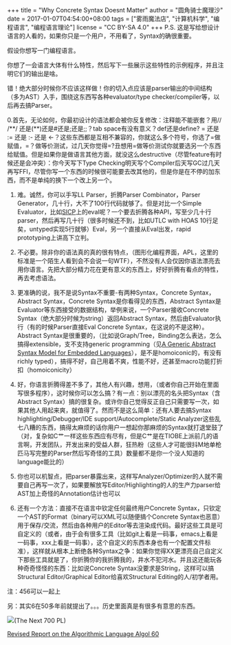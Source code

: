 +++
title = "Why Concrete Syntax Doesnt Matter"
author = "圆角骑士魔理沙"
date = 2017-01-07T04:54:00+08:00
tags = ["雾雨魔法店", "计算机科学", "编程语言", "编程语言理论"]
license = "CC BY-SA 4.0"
+++
P.S. 这是写给想设计语言的人看的，如果你只是一个用户，不用看了，Syntax的确很重要。

假设你想写一门编程语言。

你想了一会语言大体有什么特性，然后写下一些展示这些特性的示例程序，并且注明它们的输出是啥。

错！绝大部分时候你不应该这样做！你的切入点应该是parser输出的中间结构（多为AST）入手，围绕这东西写各种evaluator/type checker/compiler等，以后再去搞Parser。  


0.首先，无论如何，你最初设计的语法都会被你反复修改：注释能不能嵌套？用// /\*\*/ 还是(\*\*)还是#还是;还是;;？tab space有没有意义？def还是define? = 还是 := 还是 :- 还是 \<-？这些东西都是互相不兼容的，你就这么多个符号，你选了=做赋值，=？做等价测试，过几天你觉得=?丑想用=做等价测试你就要选另一个东西给赋值。但是如果你是做语言其他方面，就没这么destructive（尽管feature有时候还是会冲突）：你今天写下Type Checking明天写个Compiler后天写GC过几天再写FFI，尽管你写一个东西的时候很可能要去改其他的，但是你是在不停的加东西，而不是单纯的换下一个改上另一个。  


1. 难。诚然，你可以手写LL Parser，折腾Parser Combinator，Parser Generator，几十行，大不了100行代码就够了。但是对比一个Simple Evaluator，比如[SICP](https://mitpress.mit.edu/sicp/full-text/sicp/book/node77.html)上的eval呢？一个要去折腾各种API，写至少几十行parser，然后再写几十行（很多时候还不到，比如UTLC with HOAS 10行足矣，untyped实现5行就够）Eval，另一个直接从Eval出发，rapid prototyping上讲高下立判。  


2. 不必要。除非你的语法真的真的很有特点，（图形化编程界面，APL，这里的标准是一个陌生人看到会不会说一句WTF），不然没有人会仅因你语法漂亮去用你语言。先把大部分精力花在更有意义的东西上，好好折腾有看点的特性，再去考虑语法。  


3. 更准确的说，我不是说Syntax不重要-有两种Syntax，Concrete Syntax，Abstract Syntax，Concrete Syntax是你看得见的东西，Abstract Syntax是Evaluator等东西接受的数据结构，举例来说，一个Parser接收Concrete Syntax（绝大部分时候为string）返回Abstract Syntax，然后由Evaluator执行（有的时候Parser直接Eval Concrete Syntax，在这说的不是这种）。Abstract Syntax是很重要的，（比如说Graph/Tree，Binding怎么表达，怎么搞得extensible，支不支持generic programming（见[A Generic Abstract Syntax Model for Embedded Languages](http://www.cse.chalmers.se/~emax/documents/axelsson2012generic.pdf)），是不是homoiconic的，有没有richly typed），搞得不好，自己用着不爽，性能不好，还甚至macro功能打折扣（homoiconicity）  


4. 好，你语言折腾得差不多了，其他人有兴趣，想用，（或者你自己开始在里面写很多程序），这时候你可以怎么搞？有一点：别以漂亮的名头把Syntax（含Abstract Syntax）搞的很复杂。或许你自己觉得反正自己只需要写一次，如果其他人用起来爽，就值得了。然而不是这么简单：还有人要去搞Syntax highlighting/Debugger/IDE support/Autocomplete/Static Analyzer这些乱七八糟的东西，搞得太麻烦的话你用户一想起你那麻烦的Syntax就打退堂鼓了（对，复杂如C艹一样这些东西应有尽有，但是C艹是在TIOBE上派前几的语言啊，开发团队，开发出来的受益人群，狂热粉（这些人才可能很抖M地单枪匹马写完整的Parser然后写奇怪的工具）数量都不是你一个没人知道的language能比的）

5. 你也可以机智点，把parser暴露出来，这样写Analyzer/Optimizer的人就不需要自己再写一次了，如果要解放写Editor/Highlighting的人的生产力parser给AST加上奇怪的Annotation估计也可以  


6. 还有一个方法：直接不在语言中钦定任何最终用户Concrete Syntax，只钦定一个AST的Format（binary可以XML可以随便搞个Concrete Syntax也恶意）用于保存/交流，然后由各种用户的Editor等去渲染成代码。最好这些工具是可自定义的（或者，由于会有很多工具（比如git上看是一码事，emacs上看是一码事，xxx上看是一码事），这个自定义的东西本身也有一个配置文件标准），这样就从根本上断绝各种Syntax之争：如果你觉得XX更漂亮自己自定义下那些工具就是了，你折腾你的我折腾我的，井水不犯河水。并且这还能玩各种奇奇怪怪的东西：比如说Concrete Syntax没要求是String，这样可以搞Structural Editor/Graphical Editor给喜欢Structural Editing的人/初学者用。  


注：456可以一起上

另：其实6在50多年前就提出了。。。历史里面真是有很多有意思的东西。

![](v2-5a3023ac9585c13e99549f8d847901cd_b.png)(The Next 700 PL)

[Revised Report on the Algorithmic Language Algol 60](http://www.masswerk.at/algol60/report.htm)
